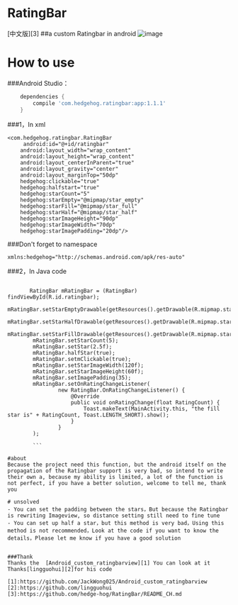 # RatingBar

[中文版][3]
##a custom Ratingbar in android
![image](https://github.com/hedge-hog/RatingBar/blob/master/ic_demo.png)

# How to use
###Android Studio：
```groovy
    dependencies {
        compile 'com.hedgehog.ratingbar:app:1.1.1'
    }
```
###1，In xml

    <com.hedgehog.ratingbar.RatingBar
         android:id="@+id/ratingbar"
        android:layout_width="wrap_content"
        android:layout_height="wrap_content"
        android:layout_centerInParent="true"
        android:layout_gravity="center"
        android:layout_marginTop="50dp"
        hedgehog:clickable="true"
        hedgehog:halfstart="true"
        hedgehog:starCount="5"
        hedgehog:starEmpty="@mipmap/star_empty"
        hedgehog:starFill="@mipmap/star_full"
        hedgehog:starHalf="@mipmap/star_half"
        hedgehog:starImageHeight="90dp"
        hedgehog:starImageWidth="70dp"
        hedgehog:starImagePadding="20dp"/>
###Don't forget to namespace
```
xmlns:hedgehog="http://schemas.android.com/apk/res-auto"
```
###2，In Java code
```

       RatingBar mRatingBar = (RatingBar) findViewById(R.id.ratingbar);
        mRatingBar.setStarEmptyDrawable(getResources().getDrawable(R.mipmap.star_empty));
        mRatingBar.setStarHalfDrawable(getResources().getDrawable(R.mipmap.star_half));
        mRatingBar.setStarFillDrawable(getResources().getDrawable(R.mipmap.star_full));
        mRatingBar.setStarCount(5);
        mRatingBar.setStar(2.5f);
        mRatingBar.halfStar(true);
        mRatingBar.setmClickable(true);
        mRatingBar.setStarImageWidth(120f);
        mRatingBar.setStarImageHeight(60f);
        mRatingBar.setImagePadding(35);
        mRatingBar.setOnRatingChangeListener(
                new RatingBar.OnRatingChangeListener() {
                    @Override
                    public void onRatingChange(float RatingCount) {
                        Toast.makeText(MainActivity.this, "the fill star is" + RatingCount, Toast.LENGTH_SHORT).show();
                    }
                }
        );

        ```

#about
Because the project need this function, but the android itself on the propagation of the Ratingbar support is very bad, so intend to write their own a, because my ability is limited, a lot of the function is not perfect, if you have a better solution, welcome to tell me, thank you

# unsolved
- You can set the padding between the stars，But because the Ratingbar is rewriting Imageview, so distance setting still need to fine tune
- You can set up half a star，but this method is very bad，Using this method is not recommended，Look at the code if you want to know the details，Please let me know if you have a good solution


###Thank
Thanks the  [Android_custom_ratingbarview][1] You can look at it
Thanks[lingguohui][2]for his code

[1]:https://github.com/JackWong025/Android_custom_ratingbarview
[2]:https://github.com/lingguohui
[3]:https://github.com/hedge-hog/RatingBar/README_CH.md